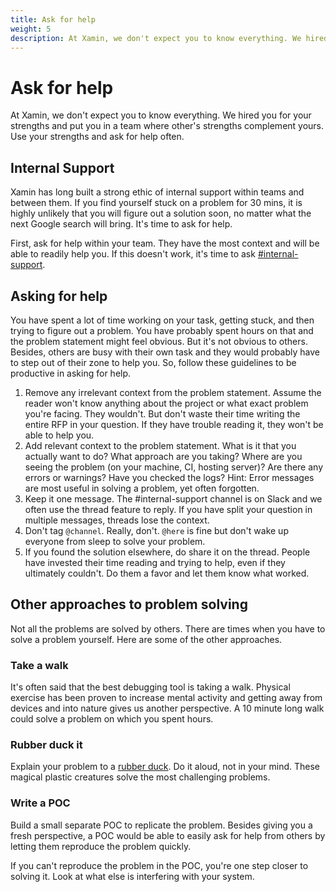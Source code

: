 ```yaml
---
title: Ask for help
weight: 5
description: At Xamin, we don't expect you to know everything. We hired you for your strengths and put you in a team where other's strengths complement yours. Use them.
---
```


# Ask for help

At Xamin, we don't expect you to know everything. We hired you for your strengths and put you in a team where other's strengths complement yours. Use your strengths and ask for help often.

## Internal Support

Xamin has long built a strong ethic of internal support within teams and between them. If you find yourself stuck on a problem for 30 mins, it is highly unlikely that you will figure out a solution soon, no matter what the next Google search will bring. It's time to ask for help.

First, ask for help within your team. They have the most context and will be able to readily help you. If this doesn't work, it's time to ask [#internal-support](https://axelerant.slack.com/archives/C028Z4BHQ).

## Asking for help

You have spent a lot of time working on your task, getting stuck, and then trying to figure out a problem. You have probably spent hours on that and the problem statement might feel obvious. But it's not obvious to others. Besides, others are busy with their own task and they would probably have to step out of their zone to help you. So, follow these guidelines to be productive in asking for help.

1. Remove any irrelevant context from the problem statement. Assume the reader won't know anything about the project or what exact problem you're facing. They wouldn't. But don't waste their time writing the entire RFP in your question. If they have trouble reading it, they won't be able to help you.
2. Add relevant context to the problem statement. What is it that you actually want to do? What approach are you taking? Where are you seeing the problem (on your machine, CI, hosting server)? Are there any errors or warnings? Have you checked the logs? Hint: Error messages are most useful in solving a problem, yet often forgotten.
3. Keep it one message. The #internal-support channel is on Slack and we often use the thread feature to reply. If you have split your question in multiple messages, threads lose the context.
4. Don't tag `@channel`. Really, don't. `@here` is fine but don't wake up everyone from sleep to solve your problem.
5. If you found the solution elsewhere, do share it on the thread. People have invested their time reading and trying to help, even if they ultimately couldn't. Do them a favor and let them know what worked.

## Other approaches to problem solving

Not all the problems are solved by others. There are times when you have to solve a problem yourself. Here are some of the other approaches.

### Take a walk

It's often said that the best debugging tool is taking a walk. Physical exercise has been proven to increase mental activity and getting away from devices and into nature gives us another perspective. A 10 minute long walk could solve a problem on which you spent hours.

### Rubber duck it

Explain your problem to a [rubber duck](https://en.wikipedia.org/wiki/Rubber_duck_debugging). Do it aloud, not in your mind. These magical plastic creatures solve the most challenging problems.

### Write a POC

Build a small separate POC to replicate the problem. Besides giving you a fresh perspective, a POC would be able to easily ask for help from others by letting them reproduce the problem quickly.

If you can't reproduce the problem in the POC, you're one step closer to solving it. Look at what else is interfering with your system.
